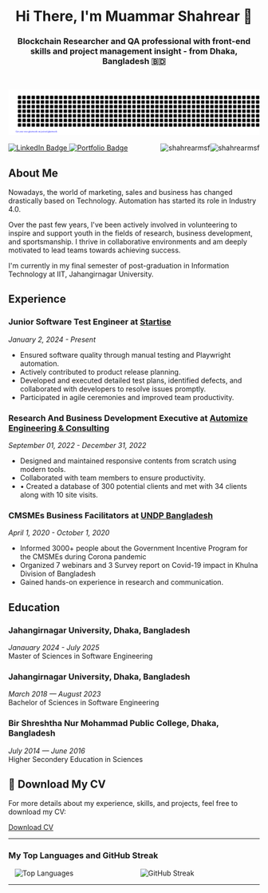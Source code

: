 <h1 align="center">Hi There, I'm Muammar Shahrear 👋</h1>

<h3 align="center"> Blockchain Researcher and QA professional with front-end skills and project management insight - from Dhaka, Bangladesh 🇧🇩 </h3>
<br/>
<div align="center">

![Shahrear](gitartwork.svg)

</div>

 <div id="badges">
   <a href="https://www.linkedin.com/in/muammarshahrear/">
      <img src="https://img.shields.io/badge/LinkedIn-%230077B5.svg?style=for-the-badge&logo=linkedin&logoColor=white" alt="LinkedIn Badge"/>
   </a>
   <a href="https://sites.google.com/view/muammar-shahrear/page">
     <img src="https://img.shields.io/badge/Portfolio-%231DA1F2.svg?style=for-the-badge&logo=briefcase&logoColor=white" alt="Portfolio Badge"/>
   </a>


   <img  align="right" src="https://komarev.com/ghpvc/?username=shahrearmsf&label=Profile%20views&color=green&style=flat" alt="shahrearmsf" />

   <a align="right" href="https://github.com/ferasbbm?tab=followers">
      <img  align="right" src="https://img.shields.io/github/followers/shahrearmsf?username=shahrearmsf&label=Followers" alt="shahrearmsf" />
   </a>
</div>

## About Me

Nowadays, the world of marketing, sales and business has changed drastically based on Technology. Automation has started its role in Industry 4.0.

Over the past few years, I've been actively involved in volunteering to inspire and support youth in the fields of research, business development, and sportsmanship. I thrive in collaborative environments and am deeply motivated to lead teams towards achieving success.

I'm currently in my final semester of post-graduation in Information Technology at IIT, Jahangirnagar University.

## Experience

### Junior Software Test Engineer at [Startise](https://startise.com/)
*January 2, 2024 - Present*  
- Ensured software quality through manual testing and Playwright automation.  
- Actively contributed to product release planning.  
- Developed and executed detailed test plans, identified defects, and collaborated with developers to resolve issues promptly.  
- Participated in agile ceremonies and improved team productivity.

### Research And Business Development Executive at [Automize Engineering & Consulting](https://www.automize.ca/services/)
*September 01, 2022 - December 31, 2022*  
- Designed and maintained responsive contents from scratch using modern tools.  
- Collaborated with team members to ensure productivity.  
- • Created a database of 300 potential clients and met with 34 clients along with 10 site visits.

### CMSMEs Business Facilitators at [UNDP Bangladesh](https://www.undp.org/bangladesh)
*April 1, 2020 - October 1, 2020*  
- Informed 3000+ people about the Government Incentive Program for the CMSMEs during Corona pandemic
- Organized 7 webinars and 3 Survey report on Covid-19 impact in Khulna Division of Bangladesh
- Gained hands-on experience in research and communication.

## Education

### Jahangirnagar University, Dhaka, Bangladesh
*Janauary 2024 - July 2025*  
Master of Sciences in Software Engineering

### Jahangirnagar University, Dhaka, Bangladesh
*March 2018 — August 2023*  
Bachelor of Sciences in Software Engineering

### Bir Shreshtha Nur Mohammad Public College,  Dhaka, Bangladesh
*July 2014 — June 2016*  
Higher Secondery Education in Sciences  

## 📄 Download My CV

For more details about my experience, skills, and projects, feel free to download my CV:

[Download CV](https://drive.google.com/drive/u/2/folders/1Zpl8Ap7649xt6F9Qjq4KadKH8qTCQz02)

---

### My Top Languages and GitHub Streak

<div style="display: flex; justify-content: space-around; align-items: center; width: 100%;">
    <img src="https://github-readme-stats.vercel.app/api/top-langs?username=shahrearmsf&show_icons=true&locale=en&layout=compact" alt="Top Languages" width="45%" />
    <img src="https://github-readme-streak-stats.herokuapp.com/?user=ShahrearMSf&" alt="GitHub Streak" width="45%" />
</div>

---


